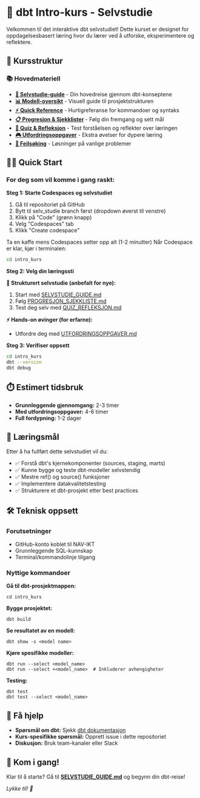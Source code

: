 # 🚀 dbt Intro-kurs - Selvstudie

Velkommen til det interaktive dbt selvstudiet! Dette kurset er designet for oppdagelsesbasert læring hvor du lærer ved å utforske, eksperimentere og reflektere.

## 🎯 Kursstruktur

### 📚 Hovedmateriell
- **[📖 Selvstudie-guide](SELVSTUDIE_GUIDE.md)** - Din hovedreise gjennom dbt-konseptene
- **[📊 Modell-oversikt](MODELL_OVERSIKT.md)** - Visuell guide til prosjektstrukturen
- **[⚡ Quick Reference](QUICK_REFERENCE.md)** - Hurtigreferanse for kommandoer og syntaks
- **[📋 Progresjon & Sjekklister](PROGRESJON_SJEKKLISTE.md)** - Følg din fremgang og sett mål
- **[🧠 Quiz & Refleksjon](QUIZ_REFLEKSJON.md)** - Test forståelsen og reflekter over læringen
- **[🎮 Utfordringsoppgaver](UTFORDRINGSOPPGAVER.md)** - Ekstra øvelser for dypere læring
- **[🚨 Feilsøking](FEILSOKING.md)** - Løsninger på vanlige problemer


## 🏃‍♂️ Quick Start

### For deg som vil komme i gang raskt:

**Steg 1: Starte Codespaces og selvstudiet**

1. Gå til repositoriet på GitHub
2. Bytt til selv_studie branch først (dropdown øverst til venstre)
3. Klikk på "Code" (grønn knapp)
4. Velg "Codespaces" tab
5. Klikk "Create codespace"

Ta en kaffe mens Codespaces setter opp alt (1-2 minutter)
Når Codespace er klar, kjør i terminalen:

```bash
cd intro_kurs
```

**Steg 2: Velg din læringssti**

**🎯 Strukturert selvstudie (anbefalt for nye):**
1. Start med [SELVSTUDIE_GUIDE.md](SELVSTUDIE_GUIDE.md)
2. Følg [PROGRESJON_SJEKKLISTE.md](PROGRESJON_SJEKKLISTE.md)
3. Test deg selv med [QUIZ_REFLEKSJON.md](QUIZ_REFLEKSJON.md)

**⚡ Hands-on øvinger (for erfarne):**
 - Utfordre deg med [UTFORDRINGSOPPGAVER.md](UTFORDRINGSOPPGAVER.md)

**Steg 3: Verifiser oppsett**
```bash
cd intro_kurs
dbt --version
dbt debug
```

## ⏱️ Estimert tidsbruk
- **Grunnleggende gjennomgang:** 2-3 timer
- **Med utfordringsoppgaver:** 4-6 timer  
- **Full fordypning:** 1-2 dager

## 🎯 Læringsmål

Etter å ha fullført dette selvstudiet vil du:
- ✅ Forstå dbt's kjernekomponenter (sources, staging, marts)
- ✅ Kunne bygge og teste dbt-modeller selvstendig  
- ✅ Mestre ref() og source() funksjoner
- ✅ Implementere datakvalitetstesting
- ✅ Strukturere et dbt-prosjekt etter best practices

## 🛠️ Teknisk oppsett

### Forutsetninger
- GitHub-konto koblet til NAV-IKT
- Grunnleggende SQL-kunnskap
- Terminal/kommandolinje tilgang

### Nyttige kommandoer

**Gå til dbt-prosjektmappen:**
```shell
cd intro_kurs
```

**Bygge prosjektet:**
```shell
dbt build
```

**Se resultatet av en modell:**
```shell
dbt show -s <model name>
```

**Kjøre spesifikke modeller:**
```shell
dbt run --select <model_name>
dbt run --select +<model_name>  # Inkluderer avhengigheter
```

**Testing:**
```shell
dbt test
dbt test --select <model_name>
```

## 🤝 Få hjelp

- **Spørsmål om dbt:** Sjekk [dbt dokumentasjon](https://docs.getdbt.com/)
- **Kurs-spesifikke spørsmål:** Opprett issue i dette repositoriet
- **Diskusjon:** Bruk team-kanaler eller Slack

## 🎉 Kom i gang!

Klar til å starte? Gå til **[SELVSTUDIE_GUIDE.md](SELVSTUDIE_GUIDE.md)** og begynn din dbt-reise! 

*Lykke til! 🚀*
